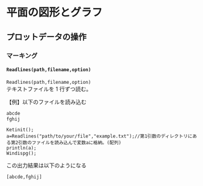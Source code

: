 # 平面の図形とグラフ  
## プロットデータの操作  
### マーキング  
#### `Readlines(path,filename,option)`  
`Readlines(path,filename,option)`  
テキストファイルを 1 行ずつ読む。  
  
【例】以下のファイルを読み込む  
```txt  
abcde  
fghij  
```  
  
```  
Ketinit();  
a=Readlines("path/to/your/file","example.txt");//第1引数のディレクトリにある第2引数のファイルを読み込んで変数aに格納。(配列)  
println(a);  
Windispg();  
```  
この出力結果は以下のようになる  
```txt  
[abcde,fghij]  
```
